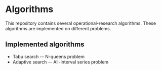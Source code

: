 # Algorithms
This repository contains several operational-research algorithms.
These algorithms are implemented on different problems.

## Implemented algorithms
  - Tabu search -- N-queens problem
  - Adaptive search -- All-interval series problem
